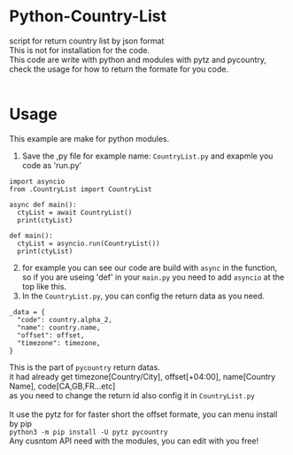 # Python-Country-List
script for return country list by json format<br>
This is not for installation for the code.<br>
This code are write with python and modules with pytz and pycountry,<br>
check the usage for how to return the formate for you code.<br>
<br>
# Usage
This example are make for python modules.<br>
1. Save the ,py file for example name: `CountryList.py` and exapmle you code as 'run.py'<br>

```
import asyncio
from .CountryList import CountryList

async def main():
  ctyList = await CountryList()
  print(ctyList)

def main():
  ctyList = asyncio.run(CountryList())
  print(ctyList)
```

2. for example you can see our code are build with `async` in the function,<br>
so if you are useing 'def' in your `main.py` you need to add `asyncio` at the top like this.<br>
3. In the `CountryList.py`, you can config the return data as you need.<br>

```
_data = {
  "code": country.alpha_2,
  "name": country.name,
  "offset": offset,
  "timezone": timezone,
}
```

This is the part of `pycountry` return datas.<br>
it had already get timezone[Country/City], offset[+04:00], name[Country Name], code[CA,GB,FR...etc]<br>
as you need to change the return id also config it in `CountryList.py`<br>
<br>
It use the pytz for for faster short the offset formate, you can menu install by pip<br>
```python3 -m pip install -U pytz pycountry```<br>
Any cusntom API need with the modules, you can edit with you free!
